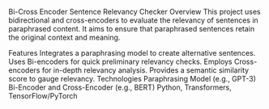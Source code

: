 Bi-Cross Encoder Sentence Relevancy Checker
Overview
This project uses bidirectional and cross-encoders to evaluate the relevancy of sentences in paraphrased content. It aims to ensure that paraphrased sentences retain the original context and meaning.

Features
Integrates a paraphrasing model to create alternative sentences.
Uses Bi-encoders for quick preliminary relevancy checks.
Employs Cross-encoders for in-depth relevancy analysis.
Provides a semantic similarity score to gauge relevancy.
Technologies
Paraphrasing Model (e.g., GPT-3)
Bi-Encoder and Cross-Encoder (e.g., BERT)
Python, Transformers, TensorFlow/PyTorch
